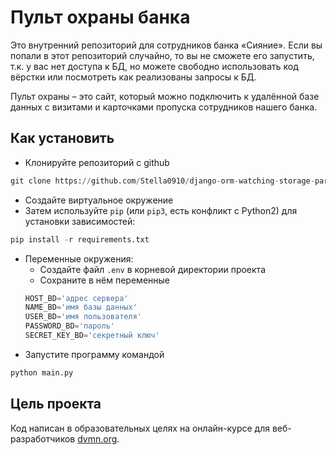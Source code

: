 # Пульт охраны банка

Это внутренний репозиторий для сотрудников банка «Сияние». Если вы попали в этот репозиторий случайно, то вы не сможете его запустить, т.к. у вас нет доступа к БД, но можете свободно использовать код вёрстки или посмотреть как реализованы запросы к БД.

Пульт охраны – это сайт, который можно подключить к удалённой базе данных с визитами и карточками пропуска сотрудников нашего банка.

## Как установить

* Клонируйте репозиторий c github
```py
git clone https://github.com/Stella0910/django-orm-watching-storage-part-1
```
* Создайте виртуальное окружение
* Затем используйте `pip` (или `pip3`, есть конфликт с Python2) для установки зависимостей:
```py
pip install -r requirements.txt
```
* Переменные окружения:
    * Создайте файл `.env` в корневой директории проекта
    * Сохраните в нём переменные
    ```py
    HOST_BD='адрес сервера'
    NAME_BD='имя базы данных'
    USER_BD='имя пользователя'
    PASSWORD_BD='пароль'
    SECRET_KEY_BD='секретный ключ'
    ```
* Запустите программу командой
```py
python main.py
```

## Цель проекта

Код написан в образовательных целях на онлайн-курсе для веб-разработчиков [dvmn.org](https://dvmn.org/).
